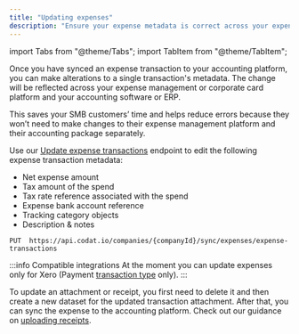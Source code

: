 ```yaml
---
title: "Updating expenses"
description: "Ensure your expense metadata is correct across your expense management platform and your booking keeping records"
---
```


import Tabs from "@theme/Tabs";
import TabItem from "@theme/TabItem";

Once you have synced an expense transaction to your accounting platform, you can make alterations to a single transaction's metadata. The change will be reflected across your expense management or corporate card platform and your accounting software or ERP.

This saves your SMB customers’ time and helps reduce errors because they won’t need to make changes to their expense management platform and their accounting package separately. 

Use our [Update expense transactions](/sync-for-expenses-api#/operations/update-expense-dataset) endpoint to edit the following expense transaction metadata:
- Net expense amount 
- Tax amount of the spend
- Tax rate reference associated with the spend
- Expense bank account reference
- Tracking category objects
- Description & notes

```http title="Update an expense transaction"
PUT  https://api.codat.io/companies/{companyId}/sync/expenses/expense-transactions
```

:::info Compatible integrations
At the moment you can update expenses only for Xero (Payment [transaction type](/expenses/sync-process/expense-transactions#transaction-types) only).
:::

To update an attachment or receipt, you first need to delete it and then create a new dataset for the updated transaction attachment. After that, you can sync the expense to the accounting platform. Check out our guidance on [uploading receipts](/expenses/sync-process/uploading-receipts).
